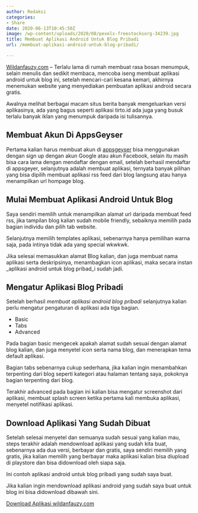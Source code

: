 ```yaml
---
author: Redaksi
categories:
- Share
date: 2020-06-13T10:45:50Z
image: /wp-content/uploads/2020/08/pexels-freestocksorg-34239.jpg
title: Membuat Aplikasi Android Untuk Blog Pribadi
url: /membuat-aplikasi-android-untuk-blog-pribadi/

---
```


[Wildanfauzy.com](https://wildanfauzy.com/) &#8211; Terlalu lama di rumah membuat rasa bosan menumpuk, selain menulis dan sedikit membaca, mencoba iseng membuat aplikasi android untuk blog ini, setelah mencari-cari kesana kemari, akhirnya menemukan website yang menyediakan pembuatan aplikasi android secara gratis.

Awalnya melihat berbagai macam situs berita banyak mengeluarkan versi aplikasinya, ada yang bagus seperti aplikasi tirto.id ada juga yang busuk terlalu banyak iklan yang menumpuk daripada isi tulisannya.

## Membuat Akun Di AppsGeyser

Pertama kalian harus membuat akun di <a rel="noreferrer noopener" href="https://appsgeyser.com/" target="_blank">appsgeyser</a> bisa menggunakan dengan sign up dengan akun Google atau akun Facebook, selain itu masih bisa cara lama dengan mendaftar dengan email, setelah berhasil mendaftar di appsgeyer, selanjutnya adalah membuat aplikasi, ternyata banyak pilihan yang bisa dipilih membuat aplikasi rss feed dari blog langsung atau hanya menampilkan url hompage blog.

## Mulai Membuat Aplikasi Android Untuk Blog

Saya sendiri memilih untuk menampilkan alamat url daripada membuat feed rss, jika tampilan blog kalian sudah mobile friendly, sebaiknya memilih pada bagian individu dan pilih tab website.

Selanjutnya memilih templates aplikasi, sebenarnya hanya pemilihan warna saja, pada intinya tidak ada yang special wkwkwk.

Jika selesai memasukkan alamat Blog kalian, dan juga membuat nama aplikasi serta deskripsinya, menambagkan icon aplikasi, maka secara instan _aplikasi android untuk blog pribad_i sudah jadi. 

## Mengatur Aplikasi Blog Pribadi

Setelah berhasil _membuat aplikasi android blog pribadi_ selanjutnya kalian perlu mengatur pengaturan di aplikasi ada tiga bagian.

  * Basic
  * Tabs 
  * Advanced

Pada bagian basic mengecek apakah alamat sudah sesuai dengan alamat blog kalian, dan juga menyetel icon serta nama blog, dan menerapkan tema default aplikasi.

Bagian tabs sebenarnya cukup sederhana, jika kalian ingin menambahkan terpenting dari blog seperti kategori atau halaman tentang saya, pokoknya bagian terpenting dari blog.

Terakhir advanced pada bagian ini kalian bisa mengatur screenshot dari aplikasi, membuat splash screen ketika pertama kali membuka aplikasi, menyetel notifikasi aplikasi.

## Download Aplikasi Yang Sudah Dibuat

Setelah selesai menyetel dan semuanya sudah sesuai yang kalian mau, steps terakhir adalah mendownload aplikasi yang sudah kita buat, sebenarnya ada dua versi, berbayar dan gratis, saya sendiri memilih yang gratis, jika kalian memilih yang berbayar maka aplikasi kalian bisa diupload di playstore dan bisa didownload oleh siapa saja.

Ini contoh aplikasi android untuk blog pribadi yang sudah saya buat.

Jika kalian ingin mendownload aplikasi android yang sudah saya buat untuk blog ini bisa didownload dibawah sini.

<div class="wp-block-buttons">
  <div class="wp-block-button">
    <a class="wp-block-button__link" href="https://wildanfauzy.com/blog.apk" style="border-radius:4px">Download Aplikasi wildanfauzy.com</a>
  </div>
</div>